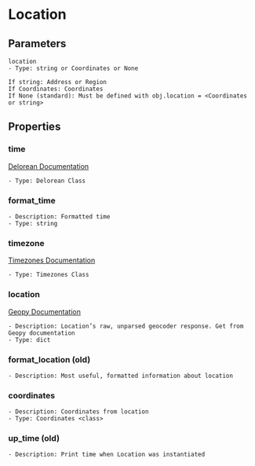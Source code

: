 # Location
## Parameters
```
location
- Type: string or Coordinates or None

If string: Address or Region
If Coordinates: Coordinates
If None (standard): Must be defined with obj.location = <Coordinates or string>
```

## Properties
### time
[Delorean Documentation](https://delorean.readthedocs.io/en/latest/quickstart.html#)
```
- Type: Delorean Class
```

### format_time
```
- Description: Formatted time
- Type: string
```

### timezone
[Timezones Documentation](https://github.com/sourcerer0/geolocation/blob/master/docs/timezones.md)
```
- Type: Timezones Class
```

### location
[Geopy Documentation](https://geopy.readthedocs.io/en/stable/#geopy.location.Location)
```
- Description: Location’s raw, unparsed geocoder response. Get from Geopy documentation
- Type: dict
```

### format_location (old)
```
- Description: Most useful, formatted information about location
```

### coordinates
```
- Description: Coordinates from location
- Type: Coordinates <class>
```

### up_time (old)
```
- Description: Print time when Location was instantiated
```
